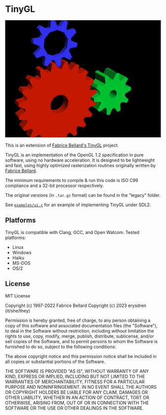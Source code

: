 # TinyGL

![a 3D render of multiple gears floating in empty space, one red, one blue, and one green.](.github/tgl_gears.png)

This is an extension of [Fabrice Bellard's TinyGL](https://bellard.org/TinyGL/) project.

TinyGL is an implementation of the OpenGL 1.2 specification in pure software, using no hardware acceleration. It is designed to be lightweight and fast, using highly optimized rasterization routines originally written by [Fabrice Bellard](https://bellard.org).

The minimum requirements to compile & run this code is ISO C99 compliance and a 32-bit processor respectively.

The original versions (in `.tar.gz` format) can be found in the "legacy" folder.

See [`examples/ui.c`](./examples/ui.c) for an example of implementing TinyGL under SDL2.

## Platforms

TinyGL is compatible with Clang, GCC, and Open Watcom. Tested platforms:

- Linux
- Windows
- Haiku
- MS-DOS
- OS/2

## License

MIT License

Copyright (c) 1997-2022 Fabrice Bellard
Copyright (c) 2023 erysdren (it/she/they)

Permission is hereby granted, free of charge, to any person obtaining a copy
of this software and associated documentation files (the "Software"), to deal
in the Software without restriction, including without limitation the rights
to use, copy, modify, merge, publish, distribute, sublicense, and/or sell
copies of the Software, and to permit persons to whom the Software is
furnished to do so, subject to the following conditions:

The above copyright notice and this permission notice shall be included in all
copies or substantial portions of the Software.

THE SOFTWARE IS PROVIDED "AS IS", WITHOUT WARRANTY OF ANY KIND, EXPRESS OR
IMPLIED, INCLUDING BUT NOT LIMITED TO THE WARRANTIES OF MERCHANTABILITY,
FITNESS FOR A PARTICULAR PURPOSE AND NONINFRINGEMENT. IN NO EVENT SHALL THE
AUTHORS OR COPYRIGHT HOLDERS BE LIABLE FOR ANY CLAIM, DAMAGES OR OTHER
LIABILITY, WHETHER IN AN ACTION OF CONTRACT, TORT OR OTHERWISE, ARISING FROM,
OUT OF OR IN CONNECTION WITH THE SOFTWARE OR THE USE OR OTHER DEALINGS IN THE
SOFTWARE.
